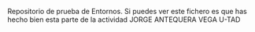 Repositorio de prueba de Entornos. 
Si puedes ver este fichero es que has hecho bien esta parte de la actividad
JORGE ANTEQUERA VEGA
U-TAD
